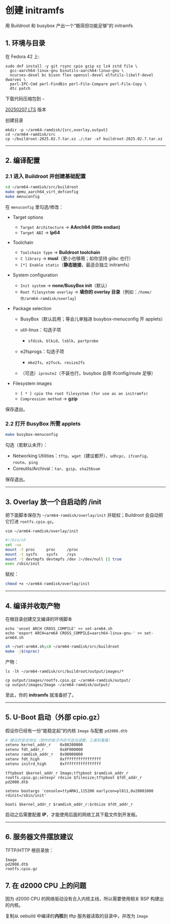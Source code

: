 # 创建 initramfs

用 Buildroot 和 busybox 产出一个“极简但功能足够”的 initramfs

## 1. 环境与目录

在 Fedora 42 上:

```text
sudo dnf install -y git rsync cpio gzip xz lz4 zstd file \
  gcc-aarch64-linux-gnu binutils-aarch64-linux-gnu \
  ncurses-devel bc bison flex openssl-devel elfutils-libelf-devel dwarves \
  perl-IPC-Cmd perl-FindBin perl-File-Compare perl-File-Copy \
  dtc patch
```

下载代码压缩包到 `~`

[20250207 LTS](https://buildroot.org/download.html) 版本

创建目录

```text
mkdir -p ~/arm64-ramdisk/{src,overlay,output}
cd ~/arm64-ramdisk/src
cp ~/buildroot-2025.02.7.tar.xz ./;tar -xf buildroot-2025.02.7.tar.xz
```

---

## 2. 编译配置

### 2.1 进入 Buildroot 并创建基础配置

```bash
cd ~/arm64-ramdisk/src/buildroot
make qemu_aarch64_virt_defconfig
make menuconfig
```

在 `menuconfig` 里勾选/修改：

* Target options

    * `Target Architecture` → **AArch64 (little endian)**
    * `Target ABI` → **lp64**

* Toolchain

    * `Toolchain type` → **Buildroot toolchain**
    * `C library` → **musl**（更小也够用；如你坚持 glibc 也行）
    * `[*] Enable static`（**静态链接**，最适合独立 initramfs）

* System configuration

    * `Init system` → **none/BusyBox init**（默认）
    * `Root filesystem overlay` → **填你的 overlay 目录**（例如：`/home/你/arm64-ramdisk/overlay`）

* Package selection

    * BusyBox（默认启用；等会儿单独进 busybox-menuconfig 开 applets）
    * util-linux：勾选子项

        * `sfdisk`、`blkid`、`lsblk`、`partprobe`
    * e2fsprogs：勾选子项

        * `mke2fs`、`e2fsck`、`resize2fs`
    * （可选）`iproute2`（不装也行，busybox 自带 ifconfig/route 足够）

* Filesystem images

    * `[ * ] cpio the root filesystem (for use as an initramfs)`
    * `Compression method` → **gzip**

保存退出。

### 2.2 打开 BusyBox 所需 applets

```bash
make busybox-menuconfig
```

勾选（若默认未开）：

* Networking Utilities：`tftp`、`wget`（建议都开）、`udhcpc`、`ifconfig`、`route`、`ping`
* Coreutils/Archival：`tar`、`gzip`、`sha256sum`

保存退出。

---

## 3. Overlay 放一个自启动的 /init

把下面脚本保存为 `~/arm64-ramdisk/overlay/init` 并赋权；Buildroot 会自动把它打进 `rootfs.cpio.gz`。

```text
vim ~/arm64-ramdisk/overlay/init
```

```sh
#!/bin/sh
set -ux
mount -t proc     proc     /proc
mount -t sysfs    sysfs    /sys
mount -t devtmpfs devtmpfs /dev 2>/dev/null || true
exec /sbin/init
```

赋权：

```bash
chmod +x ~/arm64-ramdisk/overlay/init
```

---

## 4. 编译并收取产物

在根目录创建交叉编译的环境脚本

```text
echo 'unset ARCH CROSS_COMPILE' >> set-arm64.sh
echo 'export ARCH=arm64 CROSS_COMPILE=aarch64-linux-gnu-' >> set-arm64.sh
```

```bash
sh ~/set-arm64.sh;cd ~/arm64-ramdisk/src/buildroot
make -j$(nproc)
```

产物：

```text
ls -lh ~/arm64-ramdisk/src/buildroot/output/images/*
```

```text
cp output/images/rootfs.cpio.gz ~/arm64-ramdisk/output/
cp output/images/Image ~/arm64-ramdisk/output/
```

至此，你的 **initramfs** 就准备好了。

---

## 5. U-Boot 启动（外部 cpio.gz）

假设你已经有一份“能稳定起”的内核 `Image` 与配套 `pd2008.dtb`

```bash
# 建议的安全地址（按你的板子内存可适当调整，三者别重叠）
setenv kernel_addr_r    0x80200000
setenv fdt_addr_r       0x8F000000
setenv ramdisk_addr_r   0x90000000
setenv fdt_high         0xffffffffffffffff
setenv initrd_high      0xffffffffffffffff
```

```text
tftpboot $kernel_addr_r Image;tftpboot $ramdisk_addr_r rootfs.cpio.gz;setexpr rdsize $filesize;tftpboot $fdt_addr_r pd2008.dtb
```

```text
setenv bootargs 'console=ttyAMA1,115200 earlycon=pl011,0x28001000 rdinit=/sbin/init'
```

```text
booti $kernel_addr_r $ramdisk_addr_r:$rdsize $fdt_addr_r
```

启动之后需要配置 **IP**，才能使用后面的网络工具下载文件到开发板。

---

## 6. 服务器文件摆放建议

TFTP/HTTP 根目录放：

```
Image
pd2008.dtb
rootfs.cpio.gz
```

## 7. 在 d2000 CPU 上的问题

因为 d2000 CPU 的网络驱动没有合入内核主线，所以需要使用相关 BSP 构建出的内核。

复制从 oebuild 中编译的**内核**到 tftp 服务器读取的目录中，并改为 `Image`
